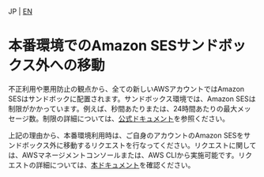 JP | [EN](../en/ses.md)

# 本番環境でのAmazon SESサンドボックス外への移動

不正利用や悪用防止の観点から、全ての新しいAWSアカウントではAmazon SESはサンドボックに配置されます。サンドボックス環境では、Amazon SESは制限がかかっています。例えば、秒間あたりまたは、24時間あたりの最大メッセージ数。制限の詳細については、[公式ドキュメント](https://docs.aws.amazon.com/ses/latest/dg/request-production-access.html)を参照ください。

上記の理由から、本番環境利用時は、ご自身のアカウントのAmazon SESをサンドボックス外に移動するリクエストを行なってください。リクエストに関しては、AWSマネージメントコンソールまたは、AWS CLIから実施可能です。リクエストの詳細については、[本ドキュメント](https://docs.aws.amazon.com/ses/latest/dg/request-production-access.html)を確認ください。
